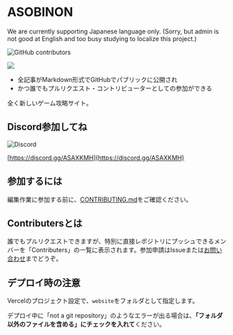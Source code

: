 # ASOBINON

We are currently supporting Japanese language only. (Sorry, but admin is not good at English and too busy studying to localize this project.)

![GitHub contributors](https://img.shields.io/github/contributors/aelyone/asobinon)

![](https://repository-images.githubusercontent.com/364472617/e2821200-b45f-11eb-91c9-0dc461e59cfe)

- 全記事がMarkdown形式でGitHubでパブリックに公開され
- かつ誰でもプルリクエスト・コントリビューターとしての参加ができる

全く新しいゲーム攻略サイト。

## Discord参加してね

![Discord](https://img.shields.io/discord/390466362373570561)

[https://discord.gg/ASAXKMH](https://discord.gg/ASAXKMH)

## 参加するには

編集作業に参加する前に、[CONTRIBUTING.md](https://github.com/aelyone/asobinon/blob/main/CONTRIBUTING.md)をご確認ください。

## Contributersとは

誰でもプルリクエストできますが、特別に直接レポジトリにプッシュできるメンバーを「Contributers」の一覧に表示されます。参加申請はIssueまたは[お問い合わせ](https://md-contact.ima.icu)までどうぞ。

## デプロイ時の注意

Vercelのプロジェクト設定で、`website`をフォルダとして指定します。

デプロイ中に「not a git repository」のようなエラーが出る場合は、**「フォルダ以外のファイルを含める」にチェックを入れて**ください。
